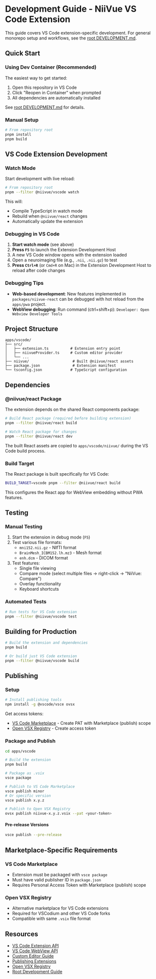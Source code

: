 # Development Guide - NiiVue VS Code Extension

This guide covers VS Code extension-specific development. For general monorepo setup and workflows, see the [root DEVELOPMENT.md](../../DEVELOPMENT.md).

## Quick Start

### Using Dev Container (Recommended)

The easiest way to get started:

1. Open this repository in VS Code
2. Click "Reopen in Container" when prompted
3. All dependencies are automatically installed

See [root DEVELOPMENT.md](../../DEVELOPMENT.md#dev-container-setup-recommended) for details.

### Manual Setup

```bash
# From repository root
pnpm install
pnpm build
```

## VS Code Extension Development

### Watch Mode

Start development with live reload:

```bash
# From repository root
pnpm --filter @niivue/vscode watch
```

This will:
- Compile TypeScript in watch mode
- Rebuild when `@niivue/react` changes
- Automatically update the extension

### Debugging in VS Code

1. **Start watch mode** (see above)
2. **Press `F5`** to launch the Extension Development Host
3. A new VS Code window opens with the extension loaded
4. Open a neuroimaging file (e.g., `.nii`, `.nii.gz`) to test
5. **Press `Ctrl+R`** (or `Cmd+R` on Mac) in the Extension Development Host to reload after code changes

### Debugging Tips

- **Web-based development**: New features implemented in `packages/niivue-react` can be debugged with hot reload from the `apps/pwa` project.
- **WebView debugging**: Run command (ctrl+shift+p): `Developer: Open Webview Developer Tools`

## Project Structure

```
apps/vscode/
├── src/
│   ├── extension.ts          # Extension entry point
│   ├── niivueProvider.ts     # Custom editor provider
│   └── ...
├── niivue/                    # Built @niivue/react assets
├── package.json               # Extension manifest
└── tsconfig.json             # TypeScript configuration
```

## Dependencies

### @niivue/react Package

The extension depends on the shared React components package:

```bash
# Build React package (required before building extension)
pnpm --filter @niivue/react build

# Watch React package for changes
pnpm --filter @niivue/react dev
```

The built React assets are copied to `apps/vscode/niivue/` during the VS Code build process.

### Build Target

The React package is built specifically for VS Code:

```bash
BUILD_TARGET=vscode pnpm --filter @niivue/react build
```

This configures the React app for WebView embedding without PWA features.

## Testing

### Manual Testing

1. Start the extension in debug mode (`F5`)
2. Test various file formats:
   - `mni152.nii.gz` - NIfTI format
   - `BrainMesh_ICBM152.lh.mz3` - Mesh format  
   - `enh.dcm` - DICOM format
3. Test features:
   - Single file viewing
   - Compare mode (select multiple files → right-click → "NiiVue: Compare")
   - Overlay functionality
   - Keyboard shortcuts

### Automated Tests

```bash
# Run tests for VS Code extension
pnpm --filter @niivue/vscode test
```

## Building for Production

```bash
# Build the extension and dependencies
pnpm build

# Or build just VS Code extension
pnpm --filter @niivue/vscode build
```

## Publishing

### Setup

```bash
# Install publishing tools
npm install -g @vscode/vsce ovsx
```

Get access tokens:
- [VS Code Marketplace](https://marketplace.visualstudio.com/manage) - Create PAT with Marketplace (publish) scope
- [Open VSX Registry](https://open-vsx.org/) - Create access token

### Package and Publish

```bash
cd apps/vscode

# Build the extension
pnpm build

# Package as .vsix
vsce package

# Publish to VS Code Marketplace
vsce publish minor
# Or specific version
vsce publish x.y.z

# Publish to Open VSX Registry
ovsx publish niivue-x.y.z.vsix --pat <your-token>
```

#### Pre-release Versions

```bash
vsce publish --pre-release
```

## Marketplace-Specific Requirements

### VS Code Marketplace

- Extension must be packaged with `vsce package`
- Must have valid publisher ID in `package.json`
- Requires Personal Access Token with Marketplace (publish) scope

### Open VSX Registry

- Alternative marketplace for VS Code extensions
- Required for VSCodium and other VS Code forks
- Compatible with same `.vsix` file format

## Resources

- [VS Code Extension API](https://code.visualstudio.com/api)
- [VS Code WebView API](https://code.visualstudio.com/api/extension-guides/webview)
- [Custom Editor Guide](https://code.visualstudio.com/api/extension-guides/custom-editors)
- [Publishing Extensions](https://code.visualstudio.com/api/working-with-extensions/publishing-extension)
- [Open VSX Registry](https://open-vsx.org/)
- [Root Development Guide](../../DEVELOPMENT.md)
